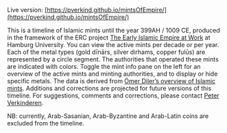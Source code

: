 Live version: [https://pverkind.github.io/mintsOfEmpire/](https://pverkind.github.io/mintsOfEmpire/)

This is a timeline of Islamic mints until the year 399AH / 1009 CE, produced in the framework of the ERC project [The Early Islamic Empire at Work](https://www.islamic-empire.uni-hamburg.de) at Hamburg University.
You can view the active mints per decade or per year.
Each of the metal types (gold dīnārs, silver dirhams, copper fulūs) are represented by a circle segment.
The authorities that operated these mints are indicated with colors. Toggle the mint info pane on the left for an overview of the active mints and minting authorities, and to display or hide specific metals.
The data is derived from [Ömer Diler’s overview of Islamic mints](https://spinkbooks.com/index.php?route=product/product&product_id=149). Additions and corrections are projected for future versions of this timeline.
For suggestions, comments and corrections, please contact [Peter Verkinderen](https://www.islamic-empire.uni-hamburg.de/team/dr-peter-verkinderen.html).

NB: currently, Arab-Sasanian, Arab-Byzantine and Arab-Latin coins are excluded from the timeline.

